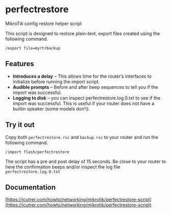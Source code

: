 # perfectrestore
MikroTik config restore helper script

This script is designed to restore plain-text, export files created using the following command.

```
/export file=myrtrbackup
```

## Features

* **Introduces a delay** – This allows time for the router’s interfaces to initialize before running the import script.
* **Audible prompts** – Before and after beep sequences to tell you if the import was successful.
* **Logging to disk** – you can inspect perfectrestore.log.0.txt to see if the import was successful. This is useful if your router does not have a builtin speaker (some models don’t).

## Try it out

Copy both `perfectrestore.rsc` and `backup.rsc` to your router and run the following command.

```
/import flash/perfectrestore
```
The script has a pre and post delay of 15 seconds. Be close to your router to here the confirmation beeps and/or inspect the log file `perfectrestore.log.0.txt`

## Documentation
[https://jcutrer.com/howto/networking/mikrotik/perfectrestore-script](https://jcutrer.com/howto/networking/mikrotik/perfectrestore-script)

